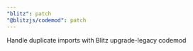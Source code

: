 ```yaml
---
"blitz": patch
"@blitzjs/codemod": patch
---
```


Handle duplicate imports with Blitz upgrade-legacy codemod
